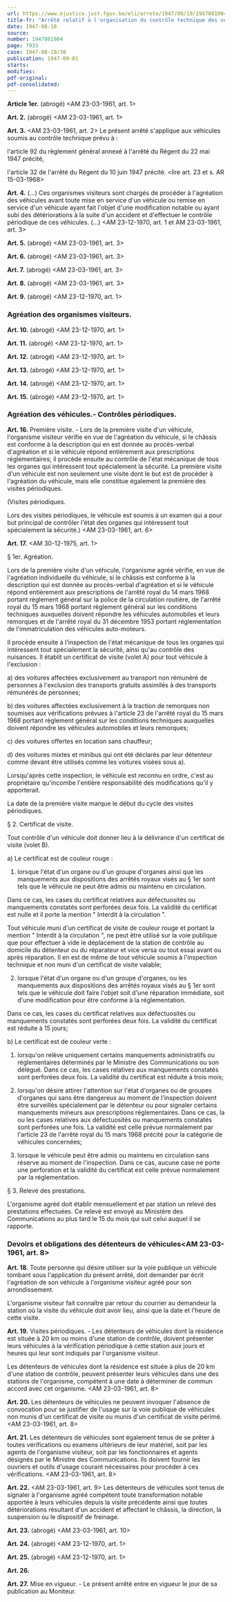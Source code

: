 ```yaml
---
url: https://www.ejustice.just.fgov.be/eli/arrete/1947/08/10/1947081004/justel
title-fr: "Arrêté relatif à l'organisation du contrôle technique des véhicules automobiles."
date: 1947-08-10
source:
number: 1947081004
page: 7933
case: 1947-08-10/30
publication: 1947-09-01
starts:
modifies:
pdf-original:
pdf-consolidated:
---
```


**Article 1er.** (abrogé) <AM 23-03-1961, art. 1>

**Art. 2.** (abrogé) <AM 23-03-1961, art. 1>

**Art. 3.** <AM 23-03-1961, art. 2> Le présent arrêté s'applique aux véhicules soumis au contrôle technique prévu à :

l'article 92 du règlement général annexé à l'arrêté du Régent du 22 mai 1947 précité,

l'article 32 de l'arrêté du Régent du 10 juin 1947 précité. <lire art. 23 et s. AR 15-03-1968>

**Art. 4.** (...) Ces organismes visiteurs sont chargés de procéder à l'agréation des véhicules avant toute mise en service d'un véhicule ou remise en service d'un véhicule ayant fait l'objet d'une modification notable ou ayant subi des détériorations à la suite d'un accident et d'effectuer le contrôle périodique de ces véhicules. (...) <AM 23-12-1970, art. 1 et AM 23-03-1961, art. 3>

**Art. 5.** (abrogé) <AM 23-03-1961, art. 3>

**Art. 6.** (abrogé) <AM 23-03-1961, art. 3>

**Art. 7.** (abrogé) <AM 23-03-1961, art. 3>

**Art. 8.** (abrogé) <AM 23-03-1961, art. 3>

**Art. 9.** (abrogé) <AM 23-12-1970, art. 1>

### Agréation des organismes visiteurs.

**Art. 10.** (abrogé) <AM 23-12-1970, art. 1>

**Art. 11.** (abrogé) <AM 23-12-1970, art. 1>

**Art. 12.** (abrogé) <AM 23-12-1970, art. 1>

**Art. 13.** (abrogé) <AM 23-12-1970, art. 1>

**Art. 14.** (abrogé) <AM 23-12-1970, art. 1>

**Art. 15.** (abrogé) <AM 23-12-1970, art. 1>

### Agréation des véhicules.- Contrôles périodiques.

**Art. 16.** Première visite. - Lors de la première visite d'un véhicule, l'organisme visiteur vérifie en vue de l'agréation du véhicule, si le châssis est conforme à la description qui en est donnée au procès-verbal d'agréation et si le véhicule répond entièrement aux prescriptions réglementaires; il procède ensuite au contrôle de l'état mécanique de tous les organes qui intéressent tout spécialement la sécurité. La première visite d'un véhicule est non seulement une visite dont le but est de procéder à l'agréation du véhicule, mais elle constitue également la première des visites périodiques.

(Visites périodiques.

Lors des visites périodiques, le véhicule est soumis à un examen qui a pour but principal de contrôler l'état des organes qui intéressent tout spécialement la sécurité.) <AM 23-03-1961, art. 6>

**Art. 17.** <AM 30-12-1975, art. 1>

§ 1er. Agréation.

Lors de la première visite d'un véhicule, l'organisme agréé vérifie, en vue de l'agréation individuelle du véhicule, si le châssis est conforme à la description qui est donnée au procès-verbal d'agréation et si le véhicule répond entièrement aux prescriptions de l'arrêté royal du 14 mars 1968 portant règlement général sur la police de la circulation routière, de l'arrêté royal du 15 mars 1968 portant règlement général sur les conditions techniques auxquelles doivent répondre les véhicules automobiles et leurs remorques et de l'arrêté royal du 31 décembre 1953 portant réglementation de l'immatriculation des véhicules auto-moteurs.

Il procède ensuite à l'inspection de l'état mécanique de tous les organes qui intéressent tout spécialement la sécurité, ainsi qu'au contrôle des nuisances. Il établit un certificat de visite (volet A) pour tout véhicule à l'exclusion :

   a) des voitures affectées exclusivement au transport non rémunéré de personnes à l'exclusion des transports gratuits assimilés à des transports rémunérés de personnes;

   b) des voitures affectées exclusivement à la traction de remorques non soumises aux vérifications prévues à l'article 23 de l'arrêté royal du 15 mars 1968 portant règlement général sur les conditions techniques auxquelles doivent répondre les véhicules automobiles et leurs remorques;

   c) des voitures offertes en location sans chauffeur;

   d) des voitures mixtes et minibus qui ont été déclarés par leur détenteur comme devant être utilisés comme les voitures visées sous a).

Lorsqu'après cette inspection, le véhicule est reconnu en ordre, c'est au propriétaire qu'incombe l'entière responsabilité des modifications qu'il y apporterait.

La date de la première visite marque le début du cycle des visites périodiques.

§ 2. Certificat de visite.

Tout contrôle d'un véhicule doit donner lieu à la délivrance d'un certificat de visite (volet B).

   a) Le certificat est de couleur rouge :

1. lorsque l'état d'un organe ou d'un groupe d'organes ainsi que les manquements aux dispositions des arrêtés royaux visés au § 1er sont tels que le véhicule ne peut être admis ou maintenu en circulation.

Dans ce cas, les cases du certificat relatives aux défectuosités ou manquements constatés sont perforées deux fois. La validité du certificat est nulle et il porte la mention " Interdit à la circulation ".

Tout véhicule muni d'un certificat de visite de couleur rouge et portant la mention " Interdit à la circulation ", ne peut être utilisé sur la voie publique que pour effectuer à vide le déplacement de la station de contrôle au domicile du détenteur ou du réparateur et vice versa ou tout essai avant ou après réparation. Il en est de même de tout véhicule soumis à l'inspection technique et non muni d'un certificat de visite valable;

2. lorsque l'état d'un organe ou d'un groupe d'organes, ou les manquements aux dispositions des arrêtés royaux visés au § 1er sont tels que le véhicule doit faire l'objet soit d'une réparation immédiate, soit d'une modification pour être conforme à la réglementation.

Dans ce cas, les cases du certificat relatives aux défectuosités ou manquements constatés sont perforées deux fois. La validité du certificat est réduite à 15 jours;

   b) Le certificat est de couleur verte :

1. lorsqu'on relève uniquement certains manquements administratifs ou réglementaires déterminés par le Ministre des Communications ou son délégué. Dans ce cas, les cases relatives aux manquements constatés sont perforées deux fois. La validité du certificat est réduite à trois mois;

2. lorsqu'on désire attirer l'attention sur l'état d'organes ou de groupes d'organes qui sans être dangereux au moment de l'inspection doivent être surveillés spécialement par le détenteur ou pour signaler certains manquements mineurs aux prescriptions réglementaires. Dans ce cas, la ou les cases relatives aux défectuosités ou manquements constatés sont perforées une fois. La validité est celle prévue normalement par l'article 23 de l'arrêté royal du 15 mars 1968 précité pour la catégorie de véhicules concernées;

3. lorsque le véhicule peut être admis ou maintenu en circulation sans réserve au moment de l'inspection. Dans ce cas, aucune case ne porte une perforation et la validité du certificat est celle prévue normalement par la réglementation.

§ 3. Relevé des prestations.

L'organisme agréé doit établir mensuellement et par station un relevé des prestations effectuées. Ce relevé est envoyé au Ministère des Communications au plus tard le 15 du mois qui suit celui auquel il se rapporte.

### Devoirs et obligations des détenteurs de véhicules<AM 23-03-1961, art. 8>

**Art. 18.** Toute personne qui désire utiliser sur la voie publique un véhicule tombant sous l'application du présent arrêté, doit demander par écrit l'agréation de son véhicule à l'organisme visiteur agréé pour son arrondissement.

L'organisme visiteur fait connaître par retour du courrier au demandeur la station où la visite du véhicule doit avoir lieu, ainsi que la date et l'heure de cette visite.

**Art. 19.** Visites périodiques. - Les détenteurs de véhicules dont la résidence est située à 20 km ou moins d'une station de contrôle, doivent présenter leurs véhicules à la vérification périodique à cette station aux jours et heures qui leur sont indiqués par l'organisme visiteur.

Les détenteurs de véhicules dont la résidence est située à plus de 20 km d'une station de contrôle, peuvent présenter leurs véhicules dans une des stations de l'organisme, compétent à une date à déterminer de commun accord avec cet organisme. <AM 23-03-1961, art. 8>

**Art. 20.** Les détenteurs de véhicules ne peuvent invoquer l'absence de convocation pour se justifier de l'usage sur la voie publique de véhicules non munis d'un certificat de visite ou munis d'un certificat de visite périmé. <AM 23-03-1961, art. 8>

**Art. 21.** Les détenteurs de véhicules sont également tenus de se prêter à toutes vérifications ou examens ultérieurs de leur matériel, soit par les agents de l'organisme visiteur, soit par les fonctionnaires et agents désignés par le Ministre des Communications. Ils doivent fournir les ouvriers et outils d'usage courant nécessaires pour procéder à ces vérifications. <AM 23-03-1961, art. 8>

**Art. 22.** <AM 23-03-1961, art. 9> Les détenteurs de véhicules sont tenus de signaler à l'organisme agréé compétent toute transformation notable apportée à leurs véhicules depuis la visite précédente ainsi que toutes détériorations résultant d'un accident et affectant le châssis, la direction, la suspension ou le dispositif de freinage.

**Art. 23.** (abrogé) <AM 23-03-1961, art. 10>

**Art. 24.** (abrogé) <AM 23-12-1970, art. 1>

**Art. 25.** (abrogé) <AM 23-12-1970, art. 1>

**Art. 26.** <dispositions transitoires>

**Art. 27.** Mise en vigueur. - Le présent arrêté entre en vigueur le jour de sa publication au Moniteur.
